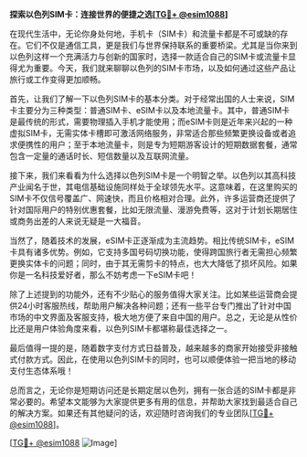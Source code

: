 **探索以色列SIM卡：连接世界的便捷之选[[TG💪+ @esim1088](https://t.me/s/esim1088)]**

在现代生活中，无论你身处何地，手机卡（SIM卡）和流量卡都是不可或缺的存在。它们不仅是通信工具，更是我们与世界保持联系的重要桥梁。尤其是当你来到以色列这样一个充满活力与创新的国家时，选择一款适合自己的SIM卡或流量卡显得尤为重要。今天，我们就来聊聊以色列的SIM卡市场，以及如何通过这些产品让旅行或工作变得更加顺畅。

首先，让我们了解一下以色列SIM卡的基本分类。对于经常出国的人士来说，SIM卡主要分为三种类型：普通SIM卡、eSIM卡以及本地流量卡。其中，普通SIM卡是最传统的形式，需要物理插入手机才能使用；而eSIM卡则是近年来兴起的一种虚拟SIM卡，无需实体卡槽即可激活网络服务，非常适合那些频繁更换设备或者追求便携性的用户；至于本地流量卡，则是专为短期游客设计的短期数据套餐，通常包含一定量的通话时长、短信数量以及互联网流量。

接下来，我们来看看为什么选择以色列SIM卡是一个明智之举。以色列以其高科技产业闻名于世，其电信基础设施同样处于全球领先水平。这意味着，在这里购买的SIM卡不仅信号覆盖广、网速快，而且价格相对合理。此外，许多运营商还提供了针对国际用户的特别优惠套餐，比如无限流量、漫游免费等，这对于计划长期居住或商务出差的人来说无疑是一大福音。

当然了，随着技术的发展，eSIM卡正逐渐成为主流趋势。相比传统SIM卡，eSIM卡具有诸多优势。例如，它支持多国号码切换功能，使得跨国旅行者无需担心频繁更换实体卡的问题；同时，由于其无需剪卡的特点，也大大降低了损坏风险。如果你是一名科技爱好者，那么不妨考虑一下eSIM卡吧！

除了上述提到的功能外，还有不少贴心的服务值得大家关注。比如某些运营商会提供24小时客服热线，帮助用户解决各种问题；还有一些平台专门推出了针对中国市场的中文界面及客服支持，极大地方便了来自中国的用户。总之，无论是从性价比还是用户体验角度来看，以色列SIM卡都堪称最佳选择之一。

最后值得一提的是，随着数字支付方式日益普及，越来越多的商家开始接受非接触式付款方式。因此，在使用以色列SIM卡的同时，也可以顺便体验一把当地的移动支付生态体系哦！

总而言之，无论你是短期访问还是长期定居以色列，拥有一张合适的SIM卡都是非常必要的。希望本文能够为大家提供更多有用的信息，并帮助大家找到最适合自己的解决方案。如果还有其他疑问的话，欢迎随时咨询我们的专业团队[[TG💪+ @esim1088](https://t.me/s/esim1088)]。

[[TG💪+ @esim1088](https://t.me/s/esim1088) ![Image](https://i.postimg.cc/4NQfJmqS/Snipaste-2025-05-13-00-14-12.png)]